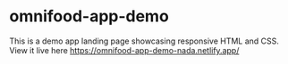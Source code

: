 # omnifood-app-demo
This is a demo app landing page showcasing responsive HTML and CSS. View it live here https://omnifood-app-demo-nada.netlify.app/
